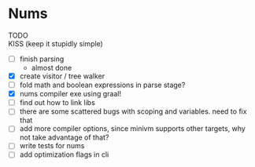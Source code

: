 # Nums

TODO <br>
KISS (keep it stupidly simple) 

- [ ] finish parsing
  - almost done
- [x] create visitor / tree walker
- [ ] fold math and boolean expressions in parse stage?
- [x] nums compiler exe using graal!
- [ ] find out how to link libs
- [ ] there are some scattered bugs with scoping and variables. need to fix that
- [ ] add more compiler options, since minivm supports other targets, why not take advantage of that?
- [ ] write tests for nums
- [ ] add optimization flags in cli
